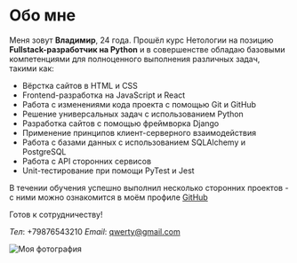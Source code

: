  # Обо мне

 Меня зовут **Владимир**, 24 года.
 Прошёл курс Нетологии на позицию **Fullstack-разработчик на Python** и в совершенстве обладаю базовыми компетенциями для полноценного выполнения различных задач, такими как:

 - Вёрстка сайтов в HTML и CSS
 - Frontend-разработка на JavaScript и React
 - Работа с изменениями кода проекта с помощью Git и GitHub
 - Решение универсальных задач с использованием Python
 - Разработка сайтов с помощью фреймворка Django
 - Применение принципов клиент-серверного взаимодействия
 - Работа с базами данных с использованием SQLAlchemy и PostgreSQL
 - Работа с API сторонних сервисов
 - Unit-тестирование при помощи PyTest и Jest

 В течении обучения успешно выполнил несколько сторонних проектов - с ними можно ознакомится в моём профиле [GitHub](https://github.com/DaViAnWasTaken)

 Готов к сотрудничеству!
 
 *Тел*: +79876543210
 *Email*: qwerty@gmail.com

 ![Моя фотография](https://imgur.com/a/c4VfKm1)